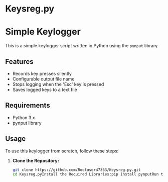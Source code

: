# Keysreg.py
# Simple Keylogger

This is a simple keylogger script written in Python using the `pynput` library.

## Features

- Records key presses silently
- Configurable output file name
- Stops logging when the 'Esc' key is pressed
- Saves logged keys to a text file

## Requirements

- Python 3.x
- pynput library

## Usage

To use this keylogger from scratch, follow these steps:

1. **Clone the Repository:**
   ```bash
   git clone https://github.com/Rootuser47363/Keysreg.py.git
   cd Keysreg.pyInstall the Required Libraries:pip install pynputRun the Keylogger Script:python keylogger.pyStop the Keylogger: Press the 'Esc' key to stop the keylogger.Configuration (Optional):You can configure the output file name in the script (keylogger.py). The default is set to "key_log.txt".Disclaimer:Important Notice: This Keylogger Script is for Educational Purposes Only. This keylogger script is intended for educational and learning purposes. It has been created to help users understand how keyloggers work and to explore the concepts associated with keyboard input monitoring.Usage and Distribution:Ethical Use: It is crucial to use this script in an ethical manner and adhere to legal standards. Unauthorized use or distribution for malicious purposes is strictly prohibited.Permission: Before using or distributing this script, ensure you have explicit permission from the computer owner or user. Unauthorized use may violate privacy laws and regulations.Responsibility: The author and contributors of this script are not responsible for any misuse, damage, or legal consequences resulting from the use or distribution of this script. Users are solely responsible for their actions.Legality: Using or distributing this script may be subject to legal restrictions in various jurisdictions. Users are responsible for understanding and complying with the laws and regulations in their respective locations.By using this keylogger script, you agree to these terms and acknowledge the educational purpose for which it is intended. If you do not agree with these terms, refrain from using or distributing this script.Feel free to use this in your `README.md`. If you have any more adjustments or questions, let me know!
